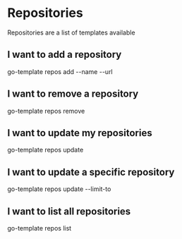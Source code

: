 # Repositories

Repositories are a list of templates available

## I want to add a repository

go-template repos add --name <name> --url <git-url>

## I want to remove a repository

go-template repos remove <name>

## I want to update my repositories

go-template repos update

## I want to update a specific repository

go-template repos update --limit-to <name>

## I want to list all repositories

go-template repos list